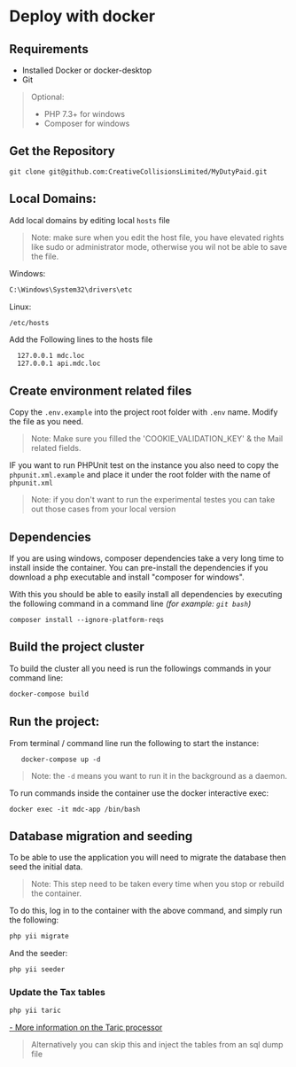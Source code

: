 # Deploy with docker

## Requirements
- Installed Docker or docker-desktop
- Git

> Optional:
> - PHP 7.3+ for windows
> - Composer for windows




## Get the Repository
```
git clone git@github.com:CreativeCollisionsLimited/MyDutyPaid.git
```


## Local Domains:
Add local domains by editing local `hosts` file
>Note: make sure when you edit the host file, you have elevated rights like sudo or administrator mode, otherwise you  wil not be able to save the file.

Windows:
```bash
C:\Windows\System32\drivers\etc
```
Linux:
```bash
/etc/hosts
```

Add the Following lines to the hosts file
```
  127.0.0.1 mdc.loc
  127.0.0.1 api.mdc.loc
```

## Create environment related files

Copy the `.env.example` into the project root folder with `.env` name.
Modify the file as you need.
> Note: Make sure you filled the 'COOKIE_VALIDATION_KEY' & the Mail related fields.

IF you want to run PHPUnit test on the instance you also need to copy the `phpunit.xml.example`
and place it under the root folder with the name of `phpunit.xml`
> Note: if you don't want to run the experimental testes you can take out those cases from your local version


## Dependencies

If you are using windows, composer dependencies take a very long time to install inside the container.
You can pre-install the dependencies if you download a php executable and install "composer for windows".

With this you should be able to easily install all dependencies by executing the following command in a command line _(for example: `git bash`)_

```
composer install --ignore-platform-reqs
```

## Build the project cluster

To build the cluster all you need is run the followings commands in your command line:
```bash
docker-compose build
```

## Run the project:
From terminal / command line run the following to start the instance:
```
   docker-compose up -d
```
> Note: the `-d` means you want to run it in the background as a daemon.

To run commands inside the container use the docker interactive exec:
```
docker exec -it mdc-app /bin/bash
```

## Database migration and seeding
To be able to use the application you will need to migrate the database then seed the initial data.
>Note: This step need to be taken every time when you stop or rebuild the container.

To do this, log in to the container with the above command, and simply run the following:
```bash
php yii migrate
```
And the seeder:
```bash
php yii seeder 
```

### Update the Tax tables

```bash
php yii taric
```
[- More information on the Taric processor](/cli/taric_update_process)
> Alternatively you can skip this and inject the tables from an sql dump file

